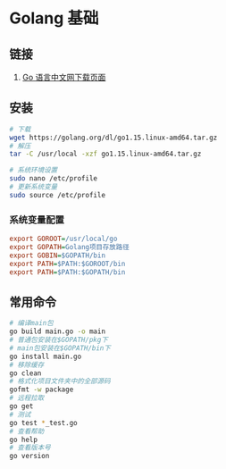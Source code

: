 # Golang 基础

## 链接

1. [Go 语言中文网下载页面](https://studygolang.com/dl)

## 安装

```bash
# 下载
wget https://golang.org/dl/go1.15.linux-amd64.tar.gz
# 解压
tar -C /usr/local -xzf go1.15.linux-amd64.tar.gz

# 系统环境设置
sudo nano /etc/profile
# 更新系统变量
sudo source /etc/profile
```

### 系统变量配置

```ini
export GOROOT=/usr/local/go
export GOPATH=Golang项目存放路径
export GOBIN=$GOPATH/bin
export PATH=$PATH:$GOROOT/bin
export PATH=$PATH:$GOPATH/bin
```

## 常用命令

```bash
# 编译main包
go build main.go -o main
# 普通包安装在$GOPATH/pkg下
# main包安装在$GOPATH/bin下
go install main.go
# 移除缓存
go clean
# 格式化项目文件夹中的全部源码
gofmt -w package
# 远程拉取
go get
# 测试
go test *_test.go
# 查看帮助
go help
# 查看版本号
go version
```
